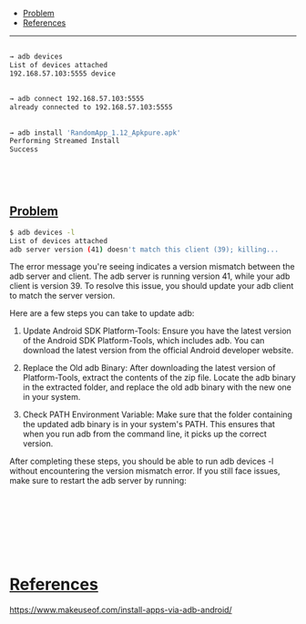 - [Problem](#problem)
- [References](#references)

-------------------------------------------

## 
```sh
→ adb devices 
List of devices attached
192.168.57.103:5555	device
```

## 
```sh
→ adb connect 192.168.57.103:5555
already connected to 192.168.57.103:5555
```

## 
```sh
→ adb install 'RandomApp_1.12_Apkpure.apk'
Performing Streamed Install
Success
```

## 
```sh

```

## 
```sh

```


## [Problem](#problem-1)
```sh
$ adb devices -l
List of devices attached
adb server version (41) doesn't match this client (39); killing...
```

The error message you're seeing indicates a version mismatch between the adb server and client. The adb server is running version 41, while your adb client is version 39. To resolve this issue, you should update your adb client to match the server version.

Here are a few steps you can take to update adb:

1. Update Android SDK Platform-Tools:
Ensure you have the latest version of the Android SDK Platform-Tools, which includes adb. You can download the latest version from the official Android developer website.

2. Replace the Old adb Binary:
After downloading the latest version of Platform-Tools, extract the contents of the zip file. Locate the adb binary in the extracted folder, and replace the old adb binary with the new one in your system.

3. Check PATH Environment Variable:
Make sure that the folder containing the updated adb binary is in your system's PATH. This ensures that when you run adb from the command line, it picks up the correct version.

After completing these steps, you should be able to run adb devices -l without encountering the version mismatch error. If you still face issues, make sure to restart the adb server by running:


## 
```sh

```

## 
```sh

```

## 
```sh

```

## 
```sh

```

# [References](#references-1)

https://www.makeuseof.com/install-apps-via-adb-android/